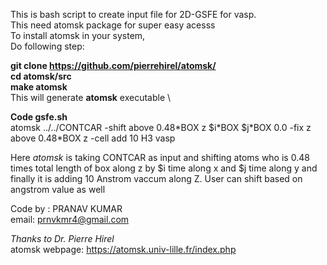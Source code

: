 This is bash script to create input file for 2D-GSFE for vasp. \
This need atomsk package for super easy acesss \
To install atomsk in your system, \
Do following step: 

**git clone https://github.com/pierrehirel/atomsk/**  \
**cd atomsk/src**  \
**make atomsk**  \
This will generate **atomsk** executable \

**Code gsfe.sh**\
atomsk ../../CONTCAR -shift above 0.48\*BOX z $i\*BOX $j\*BOX 0.0 -fix z above 0.48*BOX z -cell add 10 H3 vasp

Here *atomsk* is taking CONTCAR as input and shifting atoms who is 0.48 times total length of box along z by $i time along x and $j time along y and finally it is adding 10 Anstrom vaccum along Z.
User can shift based on angstrom value as well 


Code by : PRANAV KUMAR \
email: prnvkmr4@gmail.com

*Thanks to Dr. Pierre Hirel*\
atomsk webpage: https://atomsk.univ-lille.fr/index.php
